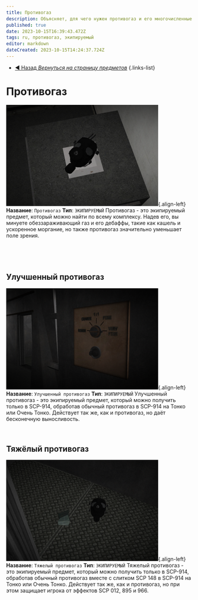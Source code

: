 ```yaml
---
title: Противогаз
description: Объясняет, для чего нужен противогаз и его многочисленные виды в игре
published: true
date: 2023-10-15T16:39:43.472Z
tags: ru, противогаз, экипируемый
editor: markdown
dateCreated: 2023-10-15T14:24:37.724Z
---
```


- [:arrow_backward: Назад *Вернуться на страницу предметов*](/ru/game/items)
{.links-list}
# Противогаз
![gasmask.wiki.fixed.png](/items/gasmask.wiki.fixed.png){.align-left}**Название**: `Противогаз`
**Тип**: `ЭКИПИРУЕМЫЙ`
Противогаз - это экипируемый предмет, который можно найти по всему комплексу.
Надев его, вы минуете обеззараживающий газ и его дебаффы, такие как кашель и ускоренное моргание, но также противогаз значительно уменьшает поле зрения.
⠀
⠀
⠀

⠀
⠀

⠀
## Улучшенный противогаз
![gasmask.super.wiki.fixed.png](/images/items/gasmask.super.wiki.fixed.png){.align-left}**Название**: `Улучшенный противогаз`
**Тип**: `ЭКИПИРУЕМЫЙ`
Улучшенный противогаз - это экипируемый предмет, который можно получить только в SCP-914, обработав обычный противогаз в SCP-914 на Тонко или Очень Тонко.
Действует так же, как и противогаз, но даёт бесконечную выносливость.
⠀
⠀
⠀
⠀
⠀
⠀

⠀
## Тяжёлый противогаз
![gasmask.heavy.wiki.png](/images/items/gasmask.heavy.wiki.png){.align-left}**Название**: `Тяжелый противогаз`
**Тип**: `ЭКИПИРУЕМЫЙ`
Тяжелый противогаз - это экипируемый предмет, который можно получить только в SCP-914, обработав обычный противогаз вместе с слитком SCP 148 в SCP-914 на Тонко или Очень Тонко.
Действует так же, как и противогаз, но при этом защищает игрока от эффектов SCP 012, 895 и 966. 
⠀
⠀
⠀